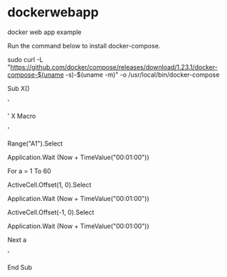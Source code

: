 # dockerwebapp
docker web app example




Run the command below to install docker-compose.

sudo curl -L "https://github.com/docker/compose/releases/download/1.23.1/docker-compose-$(uname -s)-$(uname -m)" -o /usr/local/bin/docker-compose



Sub X()

'

' X Macro

'

Range("A1").Select

Application.Wait (Now + TimeValue("00:01:00"))

For a = 1 To 60

ActiveCell.Offset(1, 0).Select

Application.Wait (Now + TimeValue("00:01:00"))

ActiveCell.Offset(-1, 0).Select

Application.Wait (Now + TimeValue("00:01:00"))

Next a

'

End Sub
